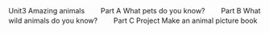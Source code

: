 Unit3 Amazing animals
　　Part A What pets do you know?
　　Part B What wild animals do you know?
　　Part C Project Make an animal picture book